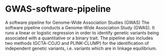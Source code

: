 # GWAS-software-pipeline
A software pipeline for Genome-Wide Association Studies (GWAS)
The software pipeline conducts a Genome-Wide Association Study (GWAS). It runs a linear or logistic regression in order to identify genetic variants being associated with a quantitative or a binary trait. The pipeline also includes two methods (GCTA-COJO and PLINK-CLUMP) for the identification of independent genetic variants, i.e. variants which are in linkage equilibrium.
